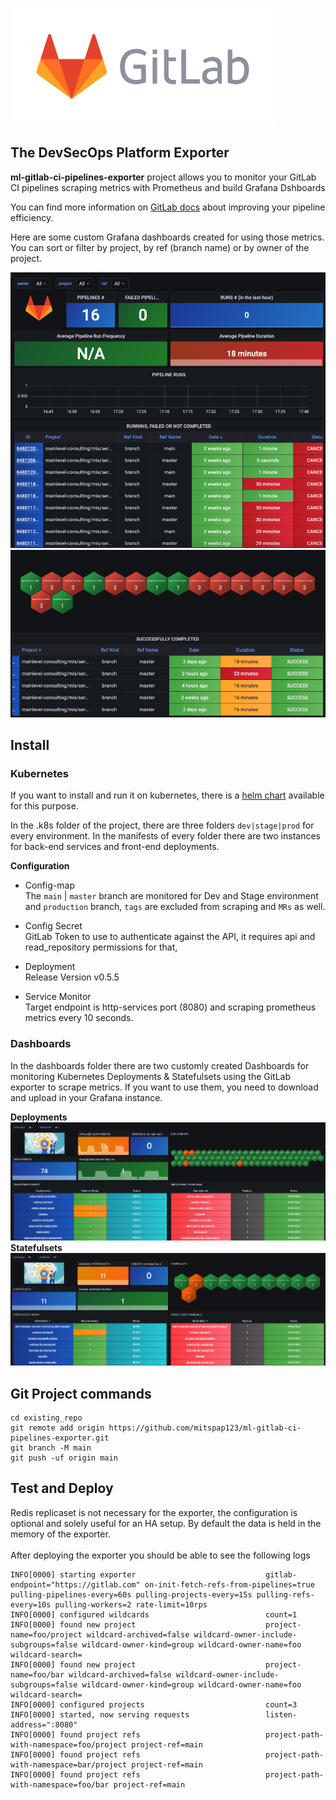 ![Gitlab](https://github.com/mitspap123/ml-gitlab-ci-pipelines-exporter/blob/main/docs/gitlab-logo-no-bkgrd-resized.png)

## The DevSecOps Platform Exporter

**ml-gitlab-ci-pipelines-exporter** project allows you to monitor your GitLab CI pipelines scraping metrics with Prometheus and build Grafana Dshboards

You can find more information on [GitLab docs](https://docs.gitlab.com/ee/ci/pipelines/pipeline_efficiency.html#pipeline-monitoring) about improving your pipeline efficiency.

Here are some custom Grafana dashboards created for using those metrics. You can sort or filter by project, by ref (branch name) or by owner of the project.

![Image1](https://github.com/mitspap123/ml-gitlab-ci-pipelines-exporter/blob/main/docs/running-failed-not-completed-pipelines.png)
<br>
![Image2](https://github.com/mitspap123/ml-gitlab-ci-pipelines-exporter/blob/main/docs/successfully-completed-pipelines.png)
<br>
## Install

### Kubernetes

If you want to install and run it on kubernetes, there is a [helm chart](https://artifacthub.io/packages/helm/mvisonneau/gitlab-ci-pipelines-exporter) available for this purpose.

In the .k8s folder of the project, there are three folders `dev|stage|prod` for every environment. In the manifests of every folder there are two instances for back-end services and front-end deployments.

**Configuration**

- Config-map <br />
The `main` | `master` branch are monitored for Dev and Stage environment and `production` branch, `tags` are excluded from scraping and `MRs` as well.

- Config Secret <br />
GitLab Token to use to authenticate against the API, it requires api and read_repository permissions for that,

- Deployment <br />
Release Version v0.5.5

- Service Monitor <br />
Target endpoint is http-services port (8080) and scraping prometheus metrics every 10 seconds.

### Dashboards

In the dashboards folder there are two customly created Dashboards for monitoring Kubernetes Deployments & Statefulsets using the GitLab exporter to scrape metrics. If you want to use them, you need to download and upload in your Grafana instance.

**Deployments**
<br>
![Image3](https://github.com/mitspap123/ml-gitlab-ci-pipelines-exporter/blob/main/docs/kubernetes-deployments-exporter.png)
<br>
**Statefulsets**
<br>
![Image4](https://github.com/mitspap123/ml-gitlab-ci-pipelines-exporter/blob/main/docs/kubernetes-statefulsets-exporter.png)
<br>

## Git Project commands

```
cd existing_repo
git remote add origin https://github.com/mitspap123/ml-gitlab-ci-pipelines-exporter.git
git branch -M main
git push -uf origin main
```

## Test and Deploy

Redis replicaset is not necessary for the exporter, the configuration is optional and solely useful for an HA setup. By default the data is held in the memory of the exporter.
<br>
<br>
After deploying the exporter you should be able to see the following logs

```
INFO[0000] starting exporter                             gitlab-endpoint="https://gitlab.com" on-init-fetch-refs-from-pipelines=true pulling-pipelines-every=60s pulling-projects-every=15s pulling-refs-every=10s pulling-workers=2 rate-limit=10rps
INFO[0000] configured wildcards                          count=1
INFO[0000] found new project                             project-name=foo/project wildcard-archived=false wildcard-owner-include-subgroups=false wildcard-owner-kind=group wildcard-owner-name=foo wildcard-search=
INFO[0000] found new project                             project-name=foo/bar wildcard-archived=false wildcard-owner-include-subgroups=false wildcard-owner-kind=group wildcard-owner-name=foo wildcard-search=
INFO[0000] configured projects                           count=3
INFO[0000] started, now serving requests                 listen-address=":8080"
INFO[0000] found project refs                            project-path-with-namespace=foo/project project-ref=main
INFO[0000] found project refs                            project-path-with-namespace=bar/project project-ref=main
INFO[0000] found project refs                            project-path-with-namespace=foo/bar project-ref=main
```